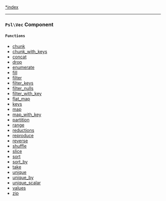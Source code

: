 <!--
    This markdown file was generated using `docs/documenter.php`.

    Any edits to it will likely be lost.
-->

[*index](./../README.md)

---

### `Psl\Vec` Component

#### `Functions`

- [chunk](./../../src/Psl/Vec/chunk.php#L21)
- [chunk_with_keys](./../../src/Psl/Vec/chunk_with_keys.php#L23)
- [concat](./../../src/Psl/Vec/concat.php#L17)
- [drop](./../../src/Psl/Vec/drop.php#L22)
- [enumerate](./../../src/Psl/Vec/enumerate.php#L17)
- [fill](./../../src/Psl/Vec/fill.php#L21)
- [filter](./../../src/Psl/Vec/filter.php#L34)
- [filter_keys](./../../src/Psl/Vec/filter_keys.php#L37)
- [filter_nulls](./../../src/Psl/Vec/filter_nulls.php#L20)
- [filter_with_key](./../../src/Psl/Vec/filter_with_key.php#L40)
- [flat_map](./../../src/Psl/Vec/flat_map.php#L18)
- [keys](./../../src/Psl/Vec/keys.php#L20)
- [map](./../../src/Psl/Vec/map.php#L33)
- [map_with_key](./../../src/Psl/Vec/map_with_key.php#L29)
- [partition](./../../src/Psl/Vec/partition.php#L20)
- [range](./../../src/Psl/Vec/range.php#L48)
- [reductions](./../../src/Psl/Vec/reductions.php#L29)
- [reproduce](./../../src/Psl/Vec/reproduce.php#L27)
- [reverse](./../../src/Psl/Vec/reverse.php#L22)
- [shuffle](./../../src/Psl/Vec/shuffle.php#L26)
- [slice](./../../src/Psl/Vec/slice.php#L26)
- [sort](./../../src/Psl/Vec/sort.php#L25)
- [sort_by](./../../src/Psl/Vec/sort_by.php#L28)
- [take](./../../src/Psl/Vec/take.php#L22)
- [unique](./../../src/Psl/Vec/unique.php#L16)
- [unique_by](./../../src/Psl/Vec/unique_by.php#L23)
- [unique_scalar](./../../src/Psl/Vec/unique_scalar.php#L20)
- [values](./../../src/Psl/Vec/values.php#L19)
- [zip](./../../src/Psl/Vec/zip.php#L37)


